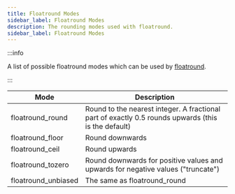 ```yaml
---
title: Floatround Modes
sidebar_label: Floatround Modes
description: The rounding modes used with floatround.
sidebar_label: Floatround Modes
---
```


:::info

A list of possible floatround modes which can be used by [floatround](../functions/floatround).

:::

| Mode                | Description                                                                                         |
| ------------------- | --------------------------------------------------------------------------------------------------- |
| floatround_round    | Round to the nearest integer. A fractional part of exactly 0.5 rounds upwards (this is the default) |
| floatround_floor    | Round downwards                                                                                     |
| floatround_ceil     | Round upwards                                                                                       |
| floatround_tozero   | Round downwards for positive values and upwards for negative values ("truncate")                    |
| floatround_unbiased | The same as floatround_round                                                                        |
